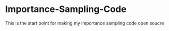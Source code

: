 # Importance-Sampling-Code
This is the start point for making my importance sampling code open soucre
